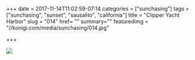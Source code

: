 +++
date = 2017-11-14T11:02:59-07:14
categories = ["sunchasing"]
tags = ["sunchasing", "sunset", "sausalito", "california"]
title = "Clipper Yacht Harbor"
slug = "014"
href= ""
summary=""
featuredimg = "//konigi.com/media/sunchasing/014.jpg"

+++

<img src="//konigi.com/media/sunchasing/014.jpg" />